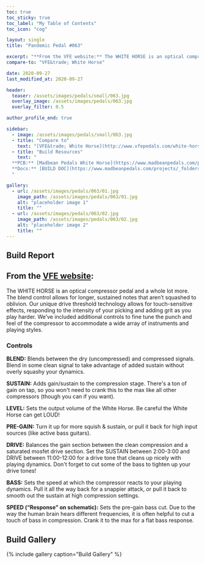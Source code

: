 ```yaml
---
toc: true
toc_sticky: true
toc_label: "My Table of Contents"
toc_icon: "cog"

layout: single
title: "Pandemic Pedal #063"

excerpt: "**From the VFE website:** The WHITE HORSE is an optical compressor pedal and a whole lot more. The blend control allows for longer, sustained notes that aren’t squashed to oblivion. Our unique drive threshold technology allows for touch-sensitive effects, responding to the intensity of your picking and adding grit as you play harder. We’ve included additional controls to fine tune the punch and feel of the compressor to accommodate a wide array of instruments and playing styles."
compare-to: "VFE&trade; White Horse"

date: 2020-09-27
last_modified_at: 2020-09-27

header:
  teaser: /assets/images/pedals/small/063.jpg
  overlay_image: /assets/images/pedals/063.jpg
  overlay_filter: 0.5

author_profile_end: true

sidebar:
  - image: /assets/images/pedals/small/063.jpg
  - title: "Compare to"
    text: "[VFE&trade; White Horse](http://www.vfepedals.com/white-horse.html)"
  - title: "Build Resources"
    text: "
  **PCB:** [Madbean Pedals White Horse](https://www.madbeanpedals.com/projects/index.html)<br>
  **Docs:** [BUILD DOC](https://www.madbeanpedals.com/projects/_folders/VFE/docs/VFE_WhiteHorse.zip)
  "

gallery:
  - url: /assets/images/pedals/063/01.jpg
    image_path: /assets/images/pedals/063/01.jpg
    alt: "placeholder image 1"
    title: ""
  - url: /assets/images/pedals/063/02.jpg
    image_path: /assets/images/pedals/063/02.jpg
    alt: "placeholder image 2"
    title: ""
---
```


## Build Report ##

## From the [VFE website](http://vfepedals.com/white-horse.html):

The WHITE HORSE is an optical compressor pedal and a whole lot more. The blend control allows for longer, sustained notes that aren’t squashed to oblivion. Our unique drive threshold technology allows for touch-sensitive effects, responding to the intensity of your picking and adding grit as you play harder. We’ve included additional controls to fine tune the punch and feel of the compressor to accommodate a wide array of instruments and playing styles.

### Controls

**BLEND:** Blends between the dry (uncompressed) and compressed signals. Blend in some clean signal to take advantage of added sustain without overly squashy your dynamics.

**SUSTAIN:** Adds gain/sustain to the compression stage. There's a ton of gain on tap, so you won't need to crank this to the max like all other compressors (though you can if you want).

**LEVEL:** Sets the output volume of the White Horse. Be careful the White Horse can get LOUD!

**PRE-GAIN:** Turn it up for more squish & sustain, or pull it back for high input sources (like active bass guitars).

**DRIVE:** Balances the gain section between the clean compression and a saturated mosfet drive section. Set the SUSTAIN between 2:00-3:00 and DRIVE between 11:00-12:00 for a drive tone that cleans up nicely with playing dynamics. Don't forget to cut some of the bass to tighten up your drive tones!

**BASS:** Sets the speed at which the compressor reacts to your playing dynamics. Pull it all the way back for a snappier attack, or pull it back to smooth out the sustain at high compression settings.

**SPEED (“Response” on schematic):** Sets the pre-gain bass cut. Due to the way the human brain hears different frequencies, it is often helpful to cut a touch of bass in compression. Crank it to the max for a flat bass response.

## Build Gallery ##

{% include gallery caption="Build Gallery" %}